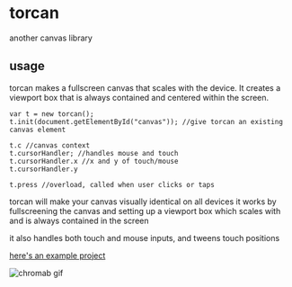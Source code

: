 # torcan
another canvas library


## usage
torcan makes a fullscreen canvas that scales with the device. It creates a viewport box that is always contained and centered within the screen.

```
var t = new torcan();
t.init(document.getElementById("canvas")); //give torcan an existing canvas element

t.c //canvas context
t.cursorHandler; //handles mouse and touch
t.cursorHandler.x //x and y of touch/mouse
t.cursorHandler.y

t.press //overload, called when user clicks or taps
```
   
torcan will make your canvas visually identical on all devices
it works by fullscreening the canvas and setting up a viewport box which scales with and is always contained in the screen

it also handles both touch and mouse inputs, and tweens touch positions

[here's an example project](http://torcado.com/toys/chromab.html)

![chromab gif](http://torcado.com/chromab.gif)